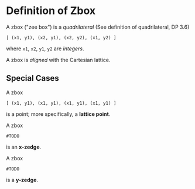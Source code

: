 Definition of Zbox
===================

A zbox ("zee box") is a _quadrilateral_ (See definition of quadrilateral, DP 3.6)

    [ (x1, y1), (x2, y1), (x2, y2), (x1, y2) ]

where `x1`, `x2`, `y1`, `y2` are _integers_.

A zbox is _aligned_ with the Cartesian lattice.

Special Cases
-------------

A zbox

    [ (x1, y1), (x1, y1), (x1, y1), (x1, y1) ]
    
is a point; more specifically, a **lattice point**.

A zbox

    #TODO

is an **x-zedge**.

A zbox

    #TODO

is a **y-zedge**.
